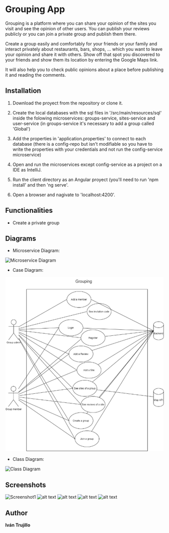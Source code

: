 # Grouping App

Grouping is a platform where you can share your opinion of the sites you visit and see the opinion of other users. You can publish your reviews publicly or you can join a private group and publish them there.

Create a group easily and comfortably for your friends or your family and interact privately about restaurants, bars, shops, ... which you want to leave your opinion and share it with others. Show off that spot you discovered to your friends and show them its location by entering the Google Maps link.

It will also help you to check public opinions about a place before publishing it and reading the comments.

## Installation

1. Download the proyect from the repository or clone it.

2. Create the local databases with the sql files in '/src/main/resources/sql' inside the folowing microservices: groups-service, sites-service and user-service (in groups-service it's necessary to add a group called 'Global')

3. Add the properties in 'application.properties' to connect to each database (there is a config-repo but isn't modifiable so you have to write the properties with your credentials and not run the config-service microservice)

4. Open and run the microservices except config-service as a project on a IDE as IntelliJ.

5. Run the client directory as an Angular proyect (you'll need to run 'npm install' and then 'ng serve'.

6. Open a browser and nagivate to 'localhost:4200'.

## Functionalities

- Create a private group

## Diagrams

- Microservice Diagram:

![Microservice Diagram](https://github.com/IvanTrujilloTrujillo/grouping/blob/main/edge-service/src/main/resources/diagrams/Grouping%20microservice)

- Case Diagram:

![Case Diagram](https://github.com/IvanTrujilloTrujillo/grouping/blob/main/edge-service/src/main/resources/diagrams/Grouping%20User%20Case.jpg)

- Class Diagram:

![Class Diagram](https://github.com/IvanTrujilloTrujillo/grouping/blob/main/edge-service/src/main/resources/diagrams/Grouping%20Class)

## Screenshots

![Screenshot1]()
![alt text]()
![alt text]()
![alt text]()
![alt text]()

## Author

**Iván Trujillo**
